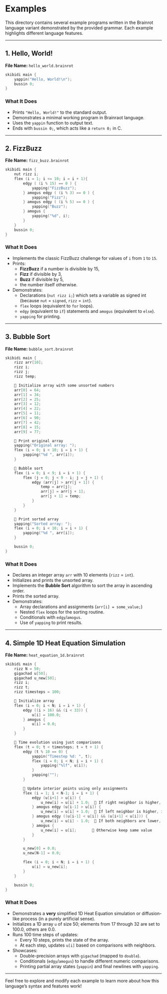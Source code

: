 # Examples

This directory contains several example programs written in the Brainrot language variant demonstrated by the provided grammar. Each example highlights different language features.

---

## 1. Hello, World!

**File Name:** `hello_world.brainrot`

```c
skibidi main {
    yappin("Hello, World!\n");
    bussin 0;
}
```

### What It Does

- Prints `"Hello, World!"` to the standard output.
- Demonstrates a minimal working program in Brainraot language.
- Uses the `yappin` function to output text.
- Ends with `bussin 0;`, which acts like a `return 0;` in C.

---

## 2. FizzBuzz

**File Name:** `fizz_buzz.brainrot`

```c
skibidi main {
    nut rizz i;
    flex (i = 1; i <= 10; i = i + 1){
        edgy ( (i % 15) == 0 ) {
            yapping("FizzBuzz");
        } amogus edgy ( (i % 3) == 0 ) {
            yapping("Fizz");
        } amogus edgy ( (i % 5) == 0 ) {
            yapping("Buzz");
        } amogus {
            yapping("%d", i);
        }
    }
    bussin 0;
}
```

### What It Does

- Implements the classic FizzBuzz challenge for values of `i` from `1` to `15`.
- Prints:
  - **FizzBuzz** if a number is divisible by 15,
  - **Fizz** if divisible by 3,
  - **Buzz** if divisible by 5,
  - the number itself otherwise.
- Demonstrates:
  - Declarations (`nut rizz i;`) which sets a variable as signed int (because `nut` = `signed`, `rizz` = `int`).
  - `flex` loops (equivalent to `for` loops).
  - `edgy` (equivalent to `if`) statements and `amogus` (equivalent to `else`).
  - `yapping` for printing.

---

## 3. Bubble Sort

**File Name:** `bubble_sort.brainrot`

```c
skibidi main {
    rizz arr[10];
    rizz i;
    rizz j;
    rizz temp;

    🚽 Initialize array with some unsorted numbers
    arr[0] = 64;
    arr[1] = 34;
    arr[2] = 25;
    arr[3] = 12;
    arr[4] = 22;
    arr[5] = 11;
    arr[6] = 90;
    arr[7] = 42;
    arr[8] = 15;
    arr[9] = 77;

    🚽 Print original array
    yapping("Original array: ");
    flex (i = 0; i < 10; i = i + 1) {
        yapping("%d ", arr[i]);
    }

    🚽 Bubble sort
    flex (i = 0; i < 9; i = i + 1) {
        flex (j = 0; j < 9 - i; j = j + 1) {
            edgy (arr[j] > arr[j + 1]) {
                temp = arr[j];
                arr[j] = arr[j + 1];
                arr[j + 1] = temp;
            }
        }
    }

    🚽 Print sorted array
    yapping("Sorted array: ");
    flex (i = 0; i < 10; i = i + 1) {
        yapping("%d ", arr[i]);
    }

    bussin 0;
}
```

### What It Does

- Declares an integer array `arr` with 10 elements (`rizz` = `int`).
- Initializes and prints the unsorted array.
- Implements the **Bubble Sort** algorithm to sort the array in ascending order.
- Prints the sorted array.
- Demonstrates:
  - Array declarations and assignments (`arr[i] = some_value;`)
  - Nested `flex` loops for the sorting routine.
  - Conditionals with `edgy`/`amogus`.
  - Use of `yapping` to print results.

---

## 4. Simple 1D Heat Equation Simulation

**File Name:** `heat_equation_1d.brainrot`

```c
skibidi main {
    rizz N = 50;
    gigachad u[50];
    gigachad u_new[50];
    rizz i;
    rizz t;
    rizz timesteps = 100;

    🚽 Initialize array
    flex (i = 0; i < N; i = i + 1) {
        edgy ((i > 16) && (i < 33)) {
            u[i] = 100.0;
        } amogus {
            u[i] = 0.0;
        }
    }

    🚽 Time evolution using just comparisons
    flex (t = 0; t < timesteps; t = t + 1) {
        edgy (t % 10 == 0) {
            yappin("Timestep %d: ", t);
            flex (i = 0; i < N; i = i + 1) {
                yapping("%lf", u[i]);
            }
            yapping("");
        }

        🚽 Update interior points using only assignments
        flex (i = 1; i < N-1; i = i + 1) {
            edgy (u[i+1] > u[i]) {
                u_new[i] = u[i] + 1.0;  🚽 If right neighbor is higher, increase slightly
            } amogus edgy (u[i-1] > u[i]) {
                u_new[i] = u[i] + 1.0;  🚽 If left neighbor is higher, increase slightly
            } amogus edgy ((u[i-1] < u[i]) && (u[i+1] < u[i])) {
                u_new[i] = u[i] - 1.0;  🚽 If both neighbors are lower, decrease slightly
            } amogus {
                u_new[i] = u[i];       🚽 Otherwise keep same value
            }
        }

        u_new[0] = 0.0;
        u_new[N-1] = 0.0;

        flex (i = 0; i < N; i = i + 1) {
            u[i] = u_new[i];
        }
    }

    bussin 0;
}
```

### What It Does

- Demonstrates a **very** simplified 1D Heat Equation simulation or diffusion-like process (in a purely artificial sense).
- Initializes a 1D array `u` of size 50; elements from 17 through 32 are set to 100.0, others are 0.0.
- Runs 100 time steps of updates:
  - Every 10 steps, prints the state of the array.
  - At each step, updates `u[i]` based on comparisons with neighbors.
- Showcases:
  - Double-precision arrays with `gigachad` (mapped to `double`).
  - Conditionals (`edgy`/`amogus`) to handle different numeric comparisons.
  - Printing partial array states (`yappin`) and final newlines with `yapping`.

---

Feel free to explore and modify each example to learn more about how this language’s syntax and features work!
